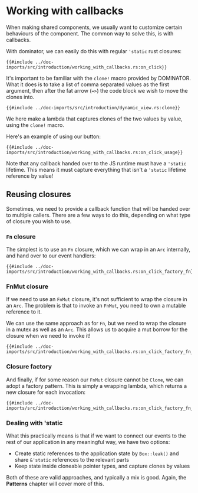 # Working with callbacks

When making shared components, we usually want to customize certain behaviours of the component.
The common way to solve this, is with callbacks.

With dominator, we can easily do this with regular `'static` rust closures:

```rust,no_run,noplayground
{{#include ../doc-imports/src/introduction/working_with_callbacks.rs:on_click}}
```

It's important to be familiar with the `clone!` macro provided by DOMINATOR.
What it does is to take a list of comma separated values as the first argument, then after the fat arrow (`=>`) the code block we wish to move the clones into.

```rust,no_run,noplayground
{{#include ../doc-imports/src/introduction/dynamic_view.rs:clone}}
```

We here make a lambda that captures clones of the two values by value, using the `clone!` macro.

Here's an example of using our button:

```rust,no_run,noplayground
{{#include ../doc-imports/src/introduction/working_with_callbacks.rs:on_click_usage}}
```

Note that any callback handed over to the JS runtime must have a `'static` lifetime.
This means it must capture everything that isn't a `'static` lifetime reference by value!

## Reusing closures 

Sometimes, we need to provide a callback function that will be handed over to multiple callers.
There are a few ways to do this, depending on what type of closure you wish to use.

### `Fn` closure
The simplest is to use an `Fn` closure, which we can wrap in an `Arc` internally, and hand over to our event handlers:

```rust,no_run,noplayground
{{#include ../doc-imports/src/introduction/working_with_callbacks.rs:on_click_factory_fn}}
```

### FnMut closure

If we need to use an `FnMut` closure, it's not sufficient to wrap the closure in an `Arc`.
The problem is that to invoke an `FnMut`, you need to own a mutable reference to it.

We can use the same approach as for `Fn`, but we need to wrap the closure in a mutex as well as an `Arc`.
This allows us to acquire a mut borrow for the closure when we need to invoke it!

```rust,no_run,noplayground
{{#include ../doc-imports/src/introduction/working_with_callbacks.rs:on_click_factory_fn_mut}}
```

### Closure factory

And finally, if for some reason our `FnMut` closure cannot be `Clone`, we can adopt a factory pattern.
This is simply a wrapping lambda, which returns a new closure for each invocation:

```rust,no_run,noplayground
{{#include ../doc-imports/src/introduction/working_with_callbacks.rs:on_click_factory_fn_mut_factory}}
```


### Dealing with 'static 

What this practically means is that if we want to connect our events to the rest of our application in any meaningful way, we have two options:

- Create static references to the application state by `Box::leak()` and share `&'static` references to the relevant parts
- Keep state inside cloneable pointer types, and capture clones by values

Both of these are valid approaches, and typically a mix is good.
Again, the **Patterns** chapter will cover more of this.
